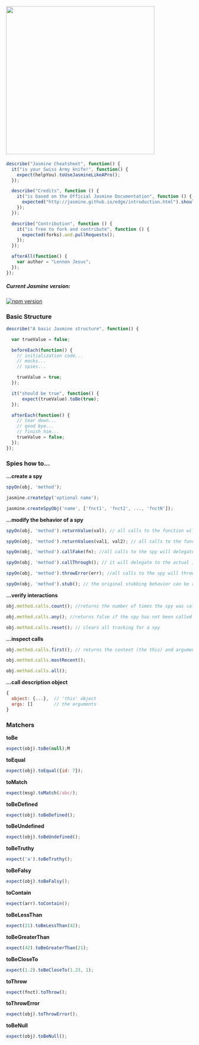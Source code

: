 # [<img src="https://cdn.rawgit.com/lennonjesus/jasmine2-cheatsheet/master/images/jasmine-cheatsheet-logo.svg" width="400px" />](http://jasmine.github.io)


```javascript
describe("Jasmine Cheatsheet", function() {
  it("is your Swiss Army knife!", function() {
    expect(helpYou).toUseJasmineLikeAPro();
  });

  describe("Credits", function () {
    it("is based on the Official Jasmine Documentation", function () {
      expected("http://jasmine.github.io/edge/introduction.html").shouldBeVisited();
    });
  });

  describe("Contribution", function () {
    it("is free to fork and contribute", function () {
      expected(forks).and.pullRequests();
    });
  });

  afterAll(function() {
    var author = "Lennon Jesus";
  });
});
```

##### Current Jasmine version:
[![npm version](https://badge.fury.io/js/jasmine.svg)](http://badge.fury.io/js/jasmine)

### Basic Structure

```javascript
describe("A basic Jasmine structure", function() {

  var trueValue = false;

  beforeEach(function() {
    // initialization code...
    // mocks...
    // spies...

    trueValue = true;
  });

  it("should be true", function() {
      expect(trueValue).toBe(true);
  });

  afterEach(function() {
    // tear down...
    // good bye...
    // finish him...
    trueValue = false;
  });
});
```

### Spies how to...

**...create a spy**

```javascript
spyOn(obj, 'method');

jasmine.createSpy('optional name');

jasmine.createSpyObj('name', ['fnct1', 'fnct2', ..., 'fnctN']);
```

**...modify the behavior of a spy**

```javascript
spyOn(obj, 'method').returnValue(val); // all calls to the function will return a specific value

spyOn(obj, 'method').returnValues(val1, val2); // all calls to the function will return specific values in order until it reaches the end of the return values list, at which point it will return undefined for all subsequent calls

spyOn(obj, 'method').callFake(fn); //all calls to the spy will delegate to the supplied function

spyOn(obj, 'method').callThrough(); // it will delegate to the actual implementation

spyOn(obj, 'method').throwError(err); //all calls to the spy will throw the specified value as an error

spyOn(obj, 'method').stub(); // the original stubbing behavior can be returned at any time with and.stub
```

**...verify interactions**

```javascript
obj.method.calls.count(); //returns the number of times the spy was called

obj.method.calls.any(); //returns false if the spy has not been called at all, and then true once at least one call happens

obj.method.calls.reset(); // clears all tracking for a spy
```

**...inspect calls**

```javascript
obj.method.calls.first(); // returns the context (the this) and arguments for the first call

obj.method.calls.mostRecent();

obj.method.calls.all();
```


**...call description object**

```javascript
{
  object: {...},  // 'this' object
  args: []        // the arguments
}
```

### Matchers

**toBe**

```javascript
expect(obj).toBe(null);M
```

**toEqual**

```javascript
expect(obj).toEqual({id: 7});
```

**toMatch**

```javascript
expect(msg).toMatch(/abc/);
```

**toBeDefined**

```javascript
expect(obj).toBeDefined();
```

**toBeUndefined**

```javascript
expect(obj).toBeUndefined();
```

**toBeTruthy**

```javascript
expect('a').toBeTruthy();
```

**toBeFalsy**

```javascript
expect(obj).toBeFalsy();
```

**toContain**

```javascript
expect(arr).toContain();
```

**toBeLessThan**

```javascript
expect(21).toBeLessThan(42);
```

**toBeGreaterThan**

```javascript
expect(42).toBeGreaterThan(21);
```

**toBeCloseTo**

```javascript
expect(1.2).toBeCloseTo(1.23, 1);
```

**toThrow**

```javascript
expect(fnct).toThrow();
```

**toThrowError**

```javascript
expect(obj).toThrowError();
```

**toBeNull**

```javascript
expect(obj).toBeNull();
```
